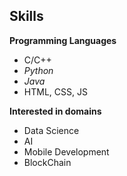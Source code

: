 ## Skills
**Programming Languages**
* C/C++
* _Python_
* *Java*
* HTML, CSS, JS

**Interested in domains**
* Data Science
* AI
* Mobile Development
* BlockChain
